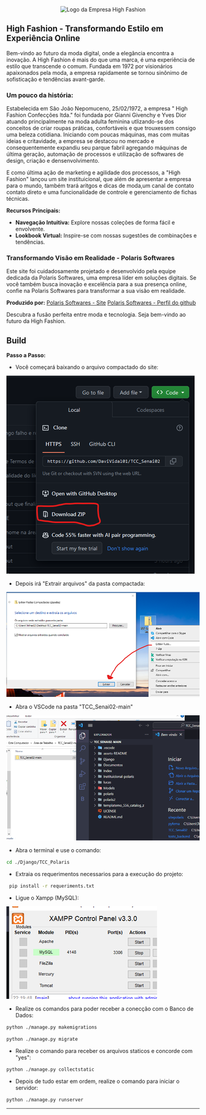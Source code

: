 <p align="center">
  <img src="https://github.com/DaviVidal01/TCC_Senai02/blob/b21bd54c2bc5da96fec4a9b4f600b52cb8c58859/Django/TCC_Polaris/static/assets/img/highFashionWhite-comfundo.png" alt="Logo da Empresa High Fashion">
</p>


## High Fashion - Transformando Estilo em Experiência Online

Bem-vindo ao futuro da moda digital, onde a elegância encontra a inovação. A High Fashion é mais do que uma marca, é uma experiência de estilo que transcende o comum. Fundada em 1972 por visionários apaixonados pela moda, a empresa rapidamente se tornou sinônimo de sofisticação e tendências avant-garde.

### Um pouco da história:
Estabelecida em São João Nepomuceno, 25/02/1972, a empresa " High Fashion Confecções ltda." foi fundada por Gianni Givenchy e Yves Dior atuando principalmente na moda adulta feminina utlizando-se dos conceitos
de criar roupas práticas, confortáveis e que trouxessem consigo uma beleza cotidiana.
Iniciando com poucas máquinas, mas com muitas ideias e critavidade, a empresa se destacou no mercado e consequentemente expandiu seu parque fabril agregando máquinas de última geração, automação de processos e 
utilização de softwares de design, criação e densenvolvimento.

E como última ação de marketing e agilidade dos processos, a "High Fashion" lançou um site instituicional, que além de apresentar a empresa para o mundo, também trará aritgos e dicas de moda,um canal de contato contato direto e uma funcionalidade de controle e gerenciamento de fichas técnicas.

**Recursos Principais:**
- **Navegação Intuitiva:** Explore nossas coleções de forma fácil e envolvente.
- **Lookbook Virtual:** Inspire-se com nossas sugestões de combinações e tendências.


### Transformando Visão em Realidade - Polaris Softwares

Este site foi cuidadosamente projetado e desenvolvido pela equipe dedicada da Polaris Softwares, uma empresa líder em soluções digitais. Se você também busca inovação e excelência para a sua presença online, confie na Polaris Softwares para transformar a sua visão em realidade.

**Produzido por:** 
[Polaris Softwares - Site](https://polarissoftwares.github.io/site/)
[Polaris Softwares - Perfil do github](https://github.com/polarissoftwares)

Descubra a fusão perfeita entre moda e tecnologia. Seja bem-vindo ao futuro da High Fashion.
## Build 

**Passo a Passo:**

- Você começará baixando o arquivo compactado do site:

<img src="assets-README/1.png" >

- Depois irá "Extrair arquivos" da pasta compactada:

<img src="assets-README/2.png" >

- Abra o VSCode na pasta "TCC_Senai02-main"

<img src="assets-README/3.png" >

- Abra o terminal e use o comando:

```bash
cd ./Django/TCC_Polaris
```
- Extraia os requerimentos necessarios para a execução do projeto:

```bash
 pip install -r requeriments.txt
```

- Ligue o Xampp (MySQL):
  
<img src="assets-README/4.png" >
  
- Realize os comandos para poder receber a conecção com o Banco de Dados:
  
```bash
python ./manage.py makemigrations
```

```bash
python ./manage.py migrate
```

- Realize o comando para receber os arquivos staticos e concorde com "yes":

```bash
python ./manage.py collectstatic
```

- Depois de tudo estar em ordem, realize o comando para iniciar o servidor:

```bash
python ./manage.py runserver
```
---          

